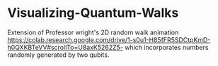 # Visualizing-Quantum-Walks


Extension of Professor wright's 2D random walk animation https://colab.research.google.com/drive/1-s0u1-H85fFR5SDCtpKmD-h0QXKBTeVV#scrollTo=U8axK5262Z5-
which incorporates numbers randomly generated by two qubits.
